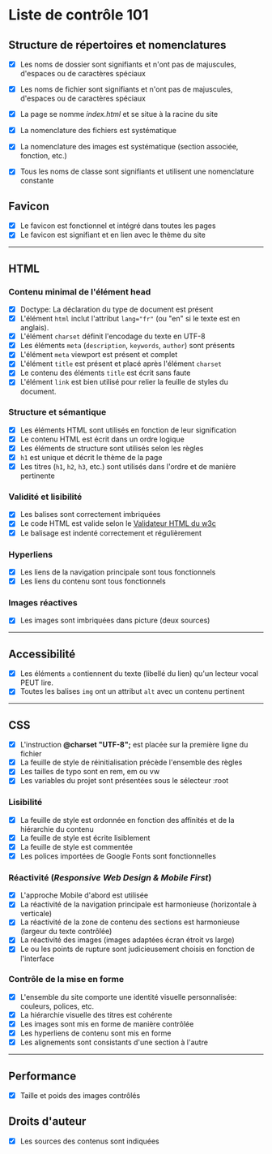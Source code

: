 # Liste de contrôle 101 

## Structure de répertoires et nomenclatures
- [x] Les noms de dossier sont signifiants et n'ont pas de majuscules, d'espaces ou de caractères spéciaux
- [x] Les noms de fichier sont signifiants et n'ont pas de majuscules, d'espaces ou de caractères spéciaux
- [x] La page se nomme _index.html_ et se situe à la racine du site
- [x] La nomenclature des fichiers est systématique
- [x] La nomenclature des images est systématique (section associée, fonction, etc.)
- [x] Tous les noms de classe sont signifiants et utilisent une nomenclature constante


## Favicon
- [x] Le favicon est fonctionnel et intégré dans toutes les pages 
- [x] Le favicon est signifiant et en lien avec le thème du site

---

## HTML 

### Contenu minimal de l'élément head 
- [x] Doctype: La déclaration du type de document est présent 
- [x] L'élément `html` inclut l'attribut `lang="fr"` (ou "en" si le texte est en anglais). 
- [x] L'élément `charset` définit l'encodage du texte en UTF-8
- [x] Les éléments `meta` (`description`, `keywords`, `author`) sont présents
- [x] L'élément `meta` viewport est présent et complet 
- [x] L'élément `title` est présent et placé après l'élément `charset` 
- [x] Le contenu des éléments `title` est écrit sans faute
- [x] L'élément `link` est bien utilisé pour relier la feuille de styles du document.

### Structure et sémantique
- [x] Les éléments HTML sont utilisés en fonction de leur signification
- [x] Le contenu HTML est écrit dans un ordre logique
- [x] Les éléments de structure sont utilisés selon les règles
- [x] `h1` est unique et décrit le thème de la page
- [x] Les titres (`h1`, `h2`, `h3`, etc.) sont utilisés dans l'ordre et de manière pertinente

### Validité et lisibilité
- [x] Les balises sont correctement imbriquées
- [x] Le code HTML est valide selon le [Validateur HTML du w3c](https://validator.w3.org/)
- [x] Le balisage est indenté correctement et régulièrement

### Hyperliens
- [x] Les liens de la navigation principale sont tous fonctionnels  
- [x] Les liens du contenu sont tous fonctionnels

### Images réactives
- [x] Les images sont imbriquées dans picture (deux sources)

---
## Accessibilité

- [x] Les éléments `a` contiennent du texte (libellé du lien) qu'un lecteur vocal PEUT lire. 
- [x] Toutes les balises `img` ont un attribut `alt` avec un contenu pertinent

---

## CSS
- [x] L'instruction __@charset "UTF-8";__ est placée sur la première ligne du fichier
- [x] La feuille de style de réinitialisation précède l'ensemble des règles 
- [x] Les tailles de typo sont en rem, em ou vw
- [x] Les variables du projet sont présentées sous le sélecteur :root

### Lisibilité
- [x] La feuille de style est ordonnée en fonction des affinités et de la hiérarchie du contenu 
- [x] La feuille de style est écrite lisiblement  
- [x] La feuille de style est commentée
- [x] Les polices importées de Google Fonts sont fonctionnelles

### Réactivité (_Responsive Web Design & Mobile First_)
- [x] L'approche Mobile d'abord est utilisée
- [x] La réactivité de la navigation principale est harmonieuse (horizontale à verticale)
- [x] La réactivité de la zone de contenu des sections est harmonieuse (largeur du texte contrôlée) 
- [x] La réactivité des images (images adaptées écran étroit vs large)
- [x] Le ou les points de rupture sont judicieusement choisis en fonction de l'interface

### Contrôle de la mise en forme 
- [x] L'ensemble du site comporte une identité visuelle personnalisée: couleurs, polices, etc.
- [x] La hiérarchie visuelle des titres est cohérente
- [x] Les images sont mis en forme de manière contrôlée 
- [x] Les hyperliens de contenu sont mis en forme
- [x] Les alignements sont consistants d'une section à l'autre

---

## Performance
- [x] Taille et poids des images contrôlés

## Droits d'auteur
- [x] Les sources des contenus sont indiquées
